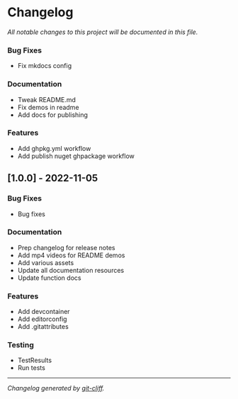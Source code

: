 # Changelog
*All notable changes to this project will be documented in this file.*


### Bug Fixes

- Fix mkdocs config

### Documentation

- Tweak README.md
- Fix demos in readme
- Add docs for publishing

### Features

- Add ghpkg.yml workflow
- Add publish nuget ghpackage workflow

## [1.0.0] - 2022-11-05

### Bug Fixes

- Bug fixes

### Documentation

- Prep changelog for release notes
- Add mp4 videos for README demos
- Add various assets
- Update all documentation resources
- Update function docs

### Features

- Add devcontainer
- Add editorconfig
- Add .gitattributes

### Testing

- TestResults
- Run tests

***
*Changelog generated by [git-cliff](https://github.com/orhun/git-cliff).*
